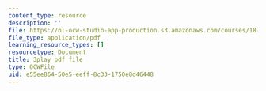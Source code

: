 ```yaml
---
content_type: resource
description: ''
file: https://ol-ocw-studio-app-production.s3.amazonaws.com/courses/18-06sc-linear-algebra-fall-2011/e55ee86450e5eeff8c331750e8d46448_cdZnhQjJu4I.pdf
file_type: application/pdf
learning_resource_types: []
resourcetype: Document
title: 3play pdf file
type: OCWFile
uid: e55ee864-50e5-eeff-8c33-1750e8d46448
---
```

